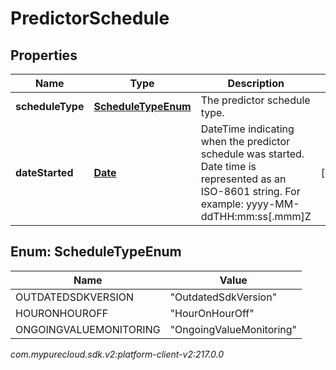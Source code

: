 # PredictorSchedule


## Properties

| Name | Type | Description | Notes |
| ------------ | ------------- | ------------- | ------------- |
| **scheduleType** | [**ScheduleTypeEnum**](#Enum--ScheduleTypeEnum) | The predictor schedule type. |  |
| **dateStarted** | [**Date**](Date) | DateTime indicating when the predictor schedule was started. Date time is represented as an ISO-8601 string. For example: yyyy-MM-ddTHH:mm:ss[.mmm]Z |  [optional] |


## Enum: ScheduleTypeEnum

| Name | Value |
| ---- | ----- |
| OUTDATEDSDKVERSION | &quot;OutdatedSdkVersion&quot; | 
| HOURONHOUROFF | &quot;HourOnHourOff&quot; | 
| ONGOINGVALUEMONITORING | &quot;OngoingValueMonitoring&quot; | 




_com.mypurecloud.sdk.v2:platform-client-v2:217.0.0_
